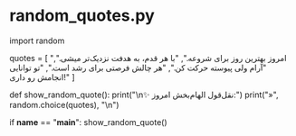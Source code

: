# random_quotes.py
import random

quotes = [
    "امروز بهترین روز برای شروعه.",
    "با هر قدم، به هدفت نزدیک‌تر میشی.",
    "آرام ولی پیوسته حرکت کن.",
    "هر چالش فرصتی برای رشد است.",
    "تو توانایی انجامش رو داری!"
]

def show_random_quote():
    print("\n✨ نقل‌قول الهام‌بخش امروز:")
    print("»", random.choice(quotes), "\n")

if __name__ == "__main__":
    show_random_quote()
